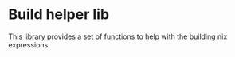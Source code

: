 # Build helper lib

This library provides a set of functions to help with the building nix expressions.
